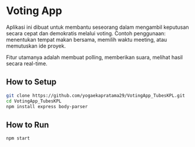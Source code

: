 # Voting App 

Aplikasi ini dibuat untuk membantu seseorang dalam mengambil keputusan secara cepat dan demokratis melalui voting. Contoh penggunaan: menentukan tempat makan bersama, memilih waktu meeting, atau memutuskan ide proyek.

Fitur utamanya adalah membuat polling, memberikan suara, melihat hasil secara real-time.

## How to Setup

```sh
git clone https://github.com/yogaekapratama29/VotingApp_TubesKPL.git
cd VotingApp_TubesKPL
npm install express body-parser
```

## How to Run

```sh
npm start
```
